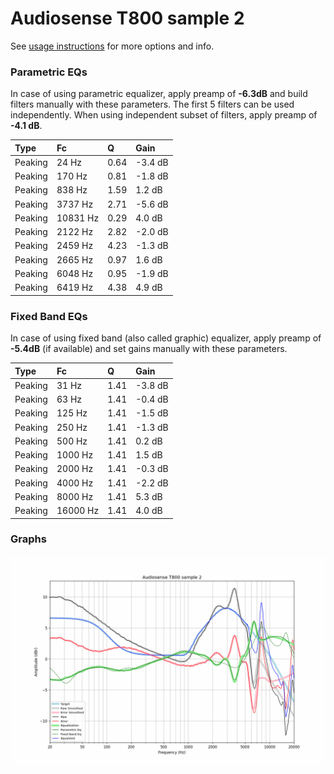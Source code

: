 # Audiosense T800 sample 2
See [usage instructions](https://github.com/jaakkopasanen/AutoEq#usage) for more options and info.

### Parametric EQs
In case of using parametric equalizer, apply preamp of **-6.3dB** and build filters manually
with these parameters. The first 5 filters can be used independently.
When using independent subset of filters, apply preamp of **-4.1 dB**.

| Type    | Fc       |    Q | Gain    |
|:--------|:---------|:-----|:--------|
| Peaking | 24 Hz    | 0.64 | -3.4 dB |
| Peaking | 170 Hz   | 0.81 | -1.8 dB |
| Peaking | 838 Hz   | 1.59 | 1.2 dB  |
| Peaking | 3737 Hz  | 2.71 | -5.6 dB |
| Peaking | 10831 Hz | 0.29 | 4.0 dB  |
| Peaking | 2122 Hz  | 2.82 | -2.0 dB |
| Peaking | 2459 Hz  | 4.23 | -1.3 dB |
| Peaking | 2665 Hz  | 0.97 | 1.6 dB  |
| Peaking | 6048 Hz  | 0.95 | -1.9 dB |
| Peaking | 6419 Hz  | 4.38 | 4.9 dB  |

### Fixed Band EQs
In case of using fixed band (also called graphic) equalizer, apply preamp of **-5.4dB**
(if available) and set gains manually with these parameters.

| Type    | Fc       |    Q | Gain    |
|:--------|:---------|:-----|:--------|
| Peaking | 31 Hz    | 1.41 | -3.8 dB |
| Peaking | 63 Hz    | 1.41 | -0.4 dB |
| Peaking | 125 Hz   | 1.41 | -1.5 dB |
| Peaking | 250 Hz   | 1.41 | -1.3 dB |
| Peaking | 500 Hz   | 1.41 | 0.2 dB  |
| Peaking | 1000 Hz  | 1.41 | 1.5 dB  |
| Peaking | 2000 Hz  | 1.41 | -0.3 dB |
| Peaking | 4000 Hz  | 1.41 | -2.2 dB |
| Peaking | 8000 Hz  | 1.41 | 5.3 dB  |
| Peaking | 16000 Hz | 1.41 | 4.0 dB  |

### Graphs
![](./Audiosense%20T800%20sample%202.png)
